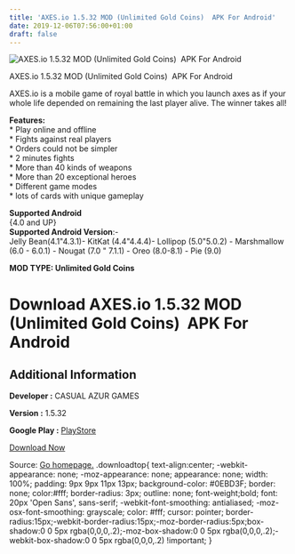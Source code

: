 ```yaml
---
title: 'AXES.io 1.5.32 MOD (Unlimited Gold Coins)  APK For Android'
date: 2019-12-06T07:56:00+01:00
draft: false
---
```


![AXES.io 1.5.32 MOD (Unlimited Gold Coins)  APK For Android](https://i2.wp.com/apkhome.net/wp-content/uploads/2019/12/AXES.io-1.5.32-MOD-Unlimited-Gold-Coins.png "AXES.io 1.5.32 MOD (Unlimited Gold Coins)  APK For Android")

  

AXES.io 1.5.32 MOD (Unlimited Gold Coins)  APK For Android

AXES.io is a mobile game of royal battle in which you launch axes as if your whole life depended on remaining the last player alive. The winner takes all!

**Features:**  
\* Play online and offline  
\* Fights against real players  
\* Orders could not be simpler  
\* 2 minutes fights  
\* More than 40 kinds of weapons  
\* More than 20 exceptional heroes  
\* Different game modes  
\* lots of cards with unique gameplay

**Supported Android**  
{4.0 and UP}  
**Supported Android Version**:-  
Jelly Bean(4.1"4.3.1)- KitKat (4.4"4.4.4)- Lollipop (5.0"5.0.2) - Marshmallow (6.0 - 6.0.1) - Nougat (7.0 " 7.1.1) - Oreo (8.0-8.1) - Pie (9.0)

**MOD TYPE: Unlimited Gold Coins**

Download AXES.io 1.5.32 MOD (Unlimited Gold Coins)  APK For Android
====================================================================

Additional Information
----------------------

**Developer :** CASUAL AZUR GAMES

**Version :** 1.5.32

**Google Play :** [PlayStore](https://play.google.com/store/apps/details?id=com.yuriychechulin.throwio)

  

[Download Now](https://store4app.co/post/axes-io-1-5-32-mod-unlimited-gold-coins-apk-for-android_1575298971)

  
Source: [Go homepage.](https://store4app.co/post/axes-io-1-5-32-mod-unlimited-gold-coins-apk-for-android_1575298971) .downloadtop{ text-align:center; -webkit-appearance: none; -moz-appearance: none; appearance: none; width: 100%; padding: 9px 9px 11px 13px; background-color: #0EBD3F; border: none; color:#fff; border-radius: 3px; outline: none; font-weight;bold; font: 20px 'Open Sans', sans-serif; -webkit-font-smoothing: antialiased; -moz-osx-font-smoothing: grayscale; color: #fff; cursor: pointer; border-radius:15px;-webkit-border-radius:15px;-moz-border-radius:5px;box-shadow:0 0 5px rgba(0,0,0,.2);-moz-box-shadow:0 0 5px rgba(0,0,0,.2);-webkit-box-shadow:0 0 5px rgba(0,0,0,.2) !important; }